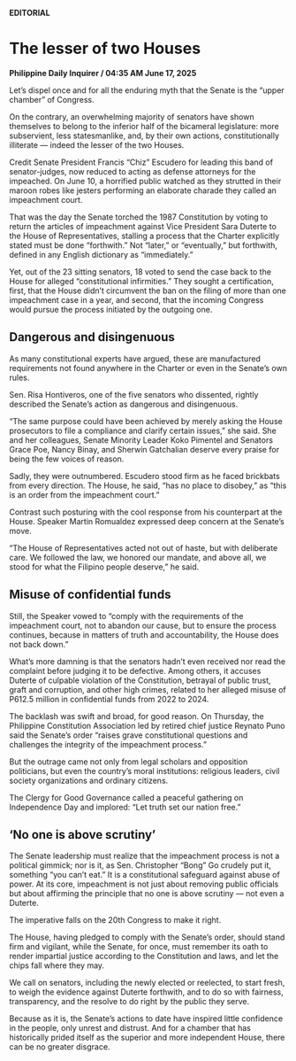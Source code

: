 **EDITORIAL**

# The lesser of two Houses

****Philippine Daily Inquirer / 04:35 AM June 17, 2025****

Let’s dispel once and for all the enduring myth that the Senate is the “upper chamber” of Congress.

On the contrary, an overwhelming majority of senators have shown themselves to belong to the inferior half of the bicameral legislature: more subservient, less statesmanlike, and, by their own actions, constitutionally illiterate — indeed the lesser of the two Houses.

Credit Senate President Francis “Chiz” Escudero for leading this band of senator-judges, now reduced to acting as defense attorneys for the impeached. On June 10, a horrified public watched as they strutted in their maroon robes like jesters performing an elaborate charade they called an impeachment court.

That was the day the Senate torched the 1987 Constitution by voting to return the articles of impeachment against Vice President Sara Duterte to the House of Representatives, stalling a process that the Charter explicitly stated must be done “forthwith.” Not “later,” or “eventually,” but forthwith, defined in any English dictionary as “immediately.”

Yet, out of the 23 sitting senators, 18 voted to send the case back to the House for alleged “constitutional infirmities.” They sought a certification, first, that the House didn’t circumvent the ban on the filing of more than one impeachment case in a year, and second, that the incoming Congress would pursue the process initiated by the outgoing one.

## Dangerous and disingenuous

As many constitutional experts have argued, these are manufactured requirements not found anywhere in the Charter or even in the Senate’s own rules.

Sen. Risa Hontiveros, one of the five senators who dissented, rightly described the Senate’s action as dangerous and disingenuous.

 “The same purpose could have been achieved by merely asking the House prosecutors to file a compliance and clarify certain issues,” she said. She and her colleagues, Senate Minority Leader Koko Pimentel and Senators Grace Poe, Nancy Binay, and Sherwin Gatchalian deserve every praise for being the few voices of reason.

Sadly, they were outnumbered. Escudero stood firm as he faced brickbats from every direction. The House, he said, “has no place to disobey,” as “this is an order from the impeachment court.”

Contrast such posturing with the cool response from his counterpart at the House. Speaker Martin Romualdez expressed deep concern at the Senate’s move. 

“The House of Representatives acted not out of haste, but with deliberate care. We followed the law, we honored our mandate, and above all, we stood for what the Filipino people deserve,” he said.

## Misuse of confidential funds

Still, the Speaker vowed to “comply with the requirements of the impeachment court, not to abandon our cause, but to ensure the process continues, because in matters of truth and accountability, the House does not back down.”

What’s more damning is that the senators hadn’t even received nor read the complaint before judging it to be defective. Among others, it accuses Duterte of culpable violation of the Constitution, betrayal of public trust, graft and corruption, and other high crimes, related to her alleged misuse of P612.5 million in confidential funds from 2022 to 2024.

The backlash was swift and broad, for good reason. On Thursday, the Philippine Constitution Association led by retired chief justice Reynato Puno said the Senate’s order “raises grave constitutional questions and challenges the integrity of the impeachment process.”

But the outrage came not only from legal scholars and opposition politicians, but even the country’s moral institutions: religious leaders, civil society organizations and ordinary citizens.

The Clergy for Good Governance called a peaceful gathering on Independence Day and implored: “Let truth set our nation free.”

## ‘No one is above scrutiny’

The Senate leadership must realize that the impeachment process is not a political gimmick; nor is it, as Sen. Christopher “Bong” Go crudely put it, something “you can’t eat.” It is a constitutional safeguard against abuse of power. At its core, impeachment is not just about removing public officials but about affirming the principle that no one is above scrutiny — not even a Duterte.

The imperative falls on the 20th Congress to make it right.

The House, having pledged to comply with the Senate’s order, should stand firm and vigilant, while the Senate, for once, must remember its oath to render impartial justice according to the Constitution and laws, and let the chips fall where they may.

We call on senators, including the newly elected or reelected, to start fresh, to weigh the evidence against Duterte forthwith, and to do so with fairness, transparency, and the resolve to do right by the public they serve.

Because as it is, the Senate’s actions to date have inspired little confidence in the people, only unrest and distrust. And for a chamber that has historically prided itself as the superior and more independent House, there can be no greater disgrace.
